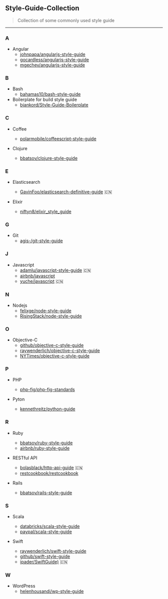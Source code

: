 ## Style-Guide-Collection
> Collection of some commonly used style guide

----

### A

* Angular
    + [johnpapa/angularjs-style-guide](https://github.com/johnpapa/angular-styleguide)
    + [gocardless/angularjs-style-guide](https://github.com/gocardless/angularjs-style-guide)
    + [mgechev/angularjs-style-guide](https://github.com/mgechev/angularjs-style-guide)

### B

* Bash
    + [bahamas10/bash-style-guide](https://github.com/bahamas10/bash-style-guide)
* Boilerplate for build style guide
    + [bjankord/Style-Guide-Boilerplate](https://github.com/bjankord/Style-Guide-Boilerplate)

### C

* Coffee
    + [polarmobile/coffeescript-style-guide](https://github.com/polarmobile/coffeescript-style-guide)

* Clojure
    + [bbatsov/clojure-style-guide](https://github.com/bbatsov/clojure-style-guide)

### E

* Elasticsearch
    + [GavinFoo/elasticsearch-definitive-guide](https://github.com/GavinFoo/elasticsearch-definitive-guide) :cn:

* Elixir
    + [niftyn8/elixir_style_guide](https://github.com/niftyn8/elixir_style_guide)

### G

* Git
    + [agis-/git-style-guide](https://github.com/agis-/git-style-guide)

### J

* Javascript
    + [adamlu/javascript-style-guide](https://github.com/adamlu/javascript-style-guide) :cn:
    + [airbnb/javascript](https://github.com/airbnb/javascript)
    + [yuche/javascript](https://github.com/yuche/javascript) :cn:

### N

* Nodejs
    + [felixge/node-style-guide](https://github.com/felixge/node-style-guide)
    + [RisingStack/node-style-guide](https://github.com/RisingStack/node-style-guide)

### O

* Objective-C
    + [github/objective-c-style-guide](https://github.com/github/objective-c-style-guide)
    + [raywenderlich/objective-c-style-guide](https://github.com/raywenderlich/objective-c-style-guide)
    + [NYTimes/objective-c-style-guide](https://github.com/NYTimes/objective-c-style-guide)

### P

* PHP
    + [php-fig/php-fig-standards](https://github.com/php-fig/fig-standards)

* Pyton
    + [kennethreitz/python-guide](https://github.com/kennethreitz/python-guide)

### R

* Ruby
    + [bbatsov/ruby-style-guide](https://github.com/bbatsov/ruby-style-guide)
    + [airbnb/ruby-style-guide](https://github.com/airbnb/ruby)

* RESTful API
    + [bolasblack/http-api-guide](https://github.com/bolasblack/http-api-guide) :cn:
    + [restcookbook/restcookbook](http://restcookbook.com/)
    
* Rails
    + [bbatsov/rails-style-guide](https://github.com/bbatsov/rails-style-guide)

### S

* Scala
    + [databricks/scala-style-guide](https://github.com/databricks/scala-style-guide)
    + [paypal/scala-style-guide](https://github.com/paypal/scala-style-guide)

* Swift
    + [raywenderlich/swift-style-guide](https://github.com/raywenderlich/swift-style-guide)
    + [github/swift-style-guide](https://github.com/github/swift-style-guide)
    + [ipader/SwiftGuide)](https://github.com/ipader/SwiftGuide) :cn:

### W

* WordPress
    + [helenhousandi/wp-style-guide](https://github.com/helenhousandi/wp-style-guide)
